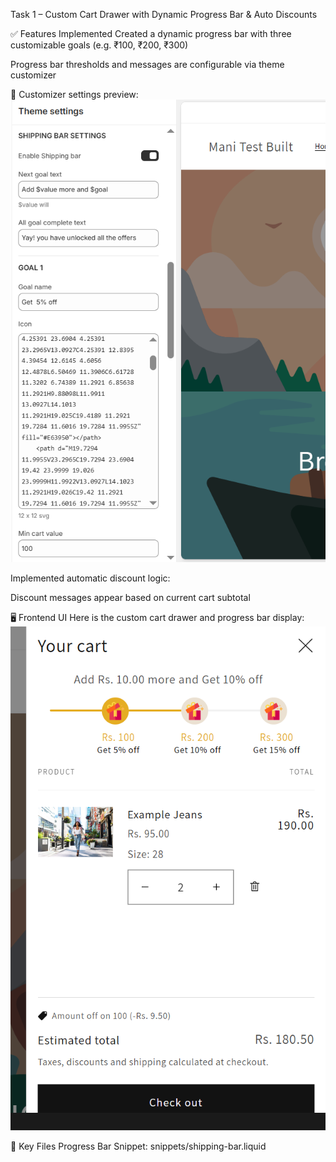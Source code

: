 Task 1 – Custom Cart Drawer with Dynamic Progress Bar & Auto Discounts

✅ Features Implemented
Created a dynamic progress bar with three customizable goals (e.g. ₹100, ₹200, ₹300)

Progress bar thresholds and messages are configurable via theme customizer

📸 Customizer settings preview:
![cart drawer customizer](image.png)

Implemented automatic discount logic:

Discount messages appear based on current cart subtotal

🖥️ Frontend UI
Here is the custom cart drawer and progress bar display:
![cart drawer](image-1.png)


📁 Key Files
Progress Bar Snippet:
snippets/shipping-bar.liquid